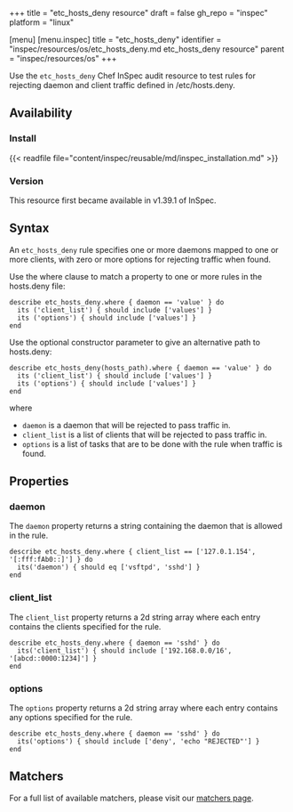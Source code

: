 +++
title = "etc_hosts_deny resource"
draft = false
gh_repo = "inspec"
platform = "linux"

[menu]
  [menu.inspec]
    title = "etc_hosts_deny"
    identifier = "inspec/resources/os/etc_hosts_deny.md etc_hosts_deny resource"
    parent = "inspec/resources/os"
+++

Use the `etc_hosts_deny` Chef InSpec audit resource to test rules for rejecting daemon and client traffic defined in /etc/hosts.deny.

## Availability

### Install

{{< readfile file="content/inspec/reusable/md/inspec_installation.md" >}}

### Version

This resource first became available in v1.39.1 of InSpec.

## Syntax

An `etc_hosts_deny` rule specifies one or more daemons mapped to one or more clients, with zero or more options for rejecting traffic when found.

Use the where clause to match a property to one or more rules in the hosts.deny file:

    describe etc_hosts_deny.where { daemon == 'value' } do
      its ('client_list') { should include ['values'] }
      its ('options') { should include ['values'] }
    end

Use the optional constructor parameter to give an alternative path to hosts.deny:

    describe etc_hosts_deny(hosts_path).where { daemon == 'value' } do
      its ('client_list') { should include ['values'] }
      its ('options') { should include ['values'] }
    end

where

- `daemon` is a daemon that will be rejected to pass traffic in.
- `client_list` is a list of clients that will be rejected to pass traffic in.
- `options` is a list of tasks that are to be done with the rule when traffic is found.

## Properties

### daemon

The `daemon` property returns a string containing the daemon that is allowed in the rule.

    describe etc_hosts_deny.where { client_list == ['127.0.1.154',  '[:fff:fAb0::]'] } do
      its('daemon') { should eq ['vsftpd', 'sshd'] }
    end

### client_list

The `client_list` property returns a 2d string array where each entry contains the clients specified for the rule.

    describe etc_hosts_deny.where { daemon == 'sshd' } do
      its('client_list') { should include ['192.168.0.0/16', '[abcd::0000:1234]'] }
    end

### options

The `options` property returns a 2d string array where each entry contains any options specified for the rule.

    describe etc_hosts_deny.where { daemon == 'sshd' } do
      its('options') { should include ['deny', 'echo "REJECTED"'] }
    end

## Matchers

For a full list of available matchers, please visit our [matchers page](/inspec/matchers/).

